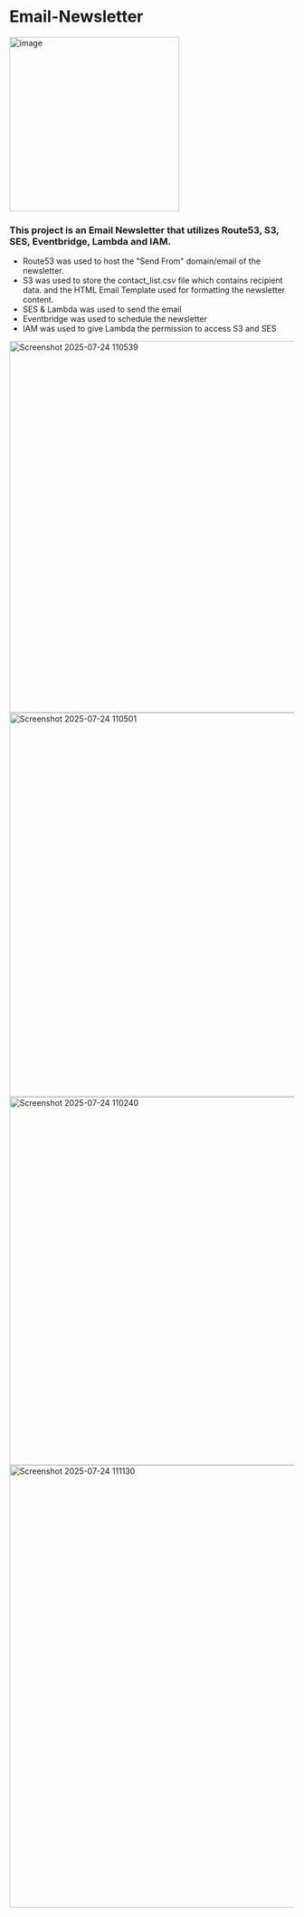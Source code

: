 # Email-Newsletter
<img width="300" height="308" alt="image" src="https://github.com/user-attachments/assets/fe402bac-5357-4476-99c7-5ad1ae03ac4d" />

### This project is an Email Newsletter that utilizes Route53, S3, SES, Eventbridge, Lambda and IAM.
* Route53 was used to host the "Send From" domain/email of the newsletter.
* S3 was used to store the contact_list.csv file which contains recipient data. and the HTML Email Template used for formatting the newsletter content.
* SES & Lambda was used to send the email
* Eventbridge was used to schedule the newsletter
* IAM was used to give Lambda the permission to access S3 and SES


<img width="1433" height="656" alt="Screenshot 2025-07-24 110539" src="https://github.com/user-attachments/assets/59f97785-1f79-4ab6-804d-cfd08f5139ee" />
<img width="1753" height="678" alt="Screenshot 2025-07-24 110501" src="https://github.com/user-attachments/assets/07a8bf97-f669-40e3-a9b4-41a042e919a2" />
<img width="1460" height="650" alt="Screenshot 2025-07-24 110240" src="https://github.com/user-attachments/assets/733df8da-a9ee-42aa-a80b-8ee926eaab26" />
<img width="1433" height="781" alt="Screenshot 2025-07-24 111130" src="https://github.com/user-attachments/assets/95ba0c46-d3d4-4091-9d81-0748c7f8916e" />







